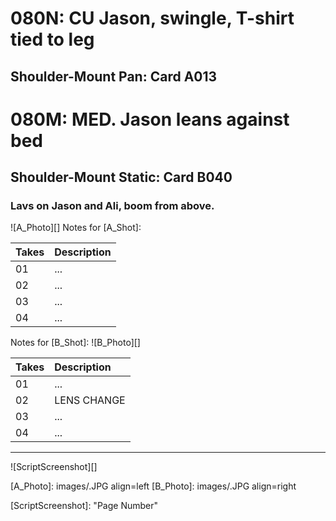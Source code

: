# 080N: CU Jason, swingle, T-shirt tied to leg
## Shoulder-Mount Pan: Card A013

# 080M: MED. Jason leans against bed
## Shoulder-Mount Static: Card B040

### Lavs on Jason and Ali, boom from above.

![A_Photo][]
Notes for [A_Shot]: 

| Takes | Description |
|:---|:----|
| 01 | ... |
| 02 | ... |
| 03 | ... |
| 04 | ... |

Notes for [B_Shot]: 
![B_Photo][]

| Takes | Description |
|:---|:----|
| 01 | ... |
| 02 | LENS CHANGE |
| 03 | ... |
| 04 | ... |

----

![ScriptScreenshot][]


[A_Photo]:  images/.JPG align=left
[B_Photo]:  images/.JPG align=right

[ScriptScreenshot]: "Page Number"